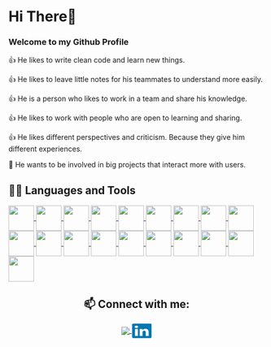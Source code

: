  <h1>Hi There👋</h1>
 <h3>Welcome to my Github Profile</h3>
<p>👍 He likes to write clean code and learn new things.</p>
<p>👍 He likes to leave little notes for his teammates to understand more easily.</p>
<p>👍 He is a person who likes to work in a team and share his knowledge.</p> 
<p>👍 He likes to work with people who are open to learning and sharing.</p> 
<p>👍 He likes different perspectives and criticism. Because they give him different experiences.</p> 
<p>🔭 He wants to be involved in big projects that interact more with users.</p>
<h2>👨‍💻 Languages and Tools</h2>
<a href="https://angular.io/" title="Angular">
 <img align="center"  
      height="50" 
      width="50"
      style="max-width:100%;"
      src="https://upload.wikimedia.org/wikipedia/commons/thumb/c/cf/Angular_full_color_logo.svg/1200px-Angular_full_color_logo.svg.png"/>
 </a>
 <a href="https://vuejs.org/" title="VueJS">
 <img align="center"
      height="50"
      width="50"
      style="max-width:100%;"
      src="https://upload.wikimedia.org/wikipedia/commons/thumb/9/95/Vue.js_Logo_2.svg/1200px-Vue.js_Logo_2.svg.png"/>
 </a>
 <a href="https://react.dev/" title="React">
 <img align="center"  
      height="50" 
      width="50"
      style="max-width:100%;"
      src="https://upload.wikimedia.org/wikipedia/commons/thumb/a/a7/React-icon.svg/1200px-React-icon.svg.png" />
 </a>
  <a href="https://nextjs.org/" title="NextJS">
 <img align="center"  
      height="50" 
      width="50"
      style="max-width:100%;"
      src="https://cdn.icon-icons.com/icons2/2148/PNG/512/nextjs_icon_132160.png" />
 </a>

 
 <a href="https://www.w3schools.com/js/" title="Javascript">
 <img align="center"  
      height="50" 
      width="50"
      style="max-width:100%;"
      src="https://static.javatpoint.com/images/javascript/javascript_logo.png" />
 </a>
 
  <a href="https://www.typescriptlang.org/docs/handbook/typescript-from-scratch.html" title="Typescript">
 <img align="center"  
      height="50" 
      width="50"
      style="max-width:100%;"
      src="https://upload.wikimedia.org/wikipedia/commons/thumb/4/4c/Typescript_logo_2020.svg/2048px-Typescript_logo_2020.svg.png" />
 </a>
 
  <a href="https://www.w3schools.com/html/" title="HTML">
 <img align="center"  
      height="50" 
      width="50"
      style="max-width:100%;"
      src="https://upload.wikimedia.org/wikipedia/commons/thumb/6/61/HTML5_logo_and_wordmark.svg/1200px-HTML5_logo_and_wordmark.svg.png" />
 </a>
 
 <a href="https://www.w3schools.com/css/" title="CSS">
 <img align="center"  
      height="50" 
      width="50"
      style="max-width:100%;"
      src="https://upload.wikimedia.org/wikipedia/commons/thumb/d/d5/CSS3_logo_and_wordmark.svg/1200px-CSS3_logo_and_wordmark.svg.png" />
 </a>
 
 <a href="https://sass-lang.com/" title="SCSS">
 <img align="center"  
      height="50" 
      width="50"
      style="max-width:100%;"
      src="https://upload.wikimedia.org/wikipedia/commons/thumb/9/96/Sass_Logo_Color.svg/182px-Sass_Logo_Color.svg.png" />
 </a>
 
 <a href="https://lesscss.org/" title="Less">
 <img align="center"  
      height="50" 
      width="50"
      style="max-width:100%;"
      src="https://lesscss.org/public/img/less_logo.png" />
 </a>
 
 <a href="https://getbootstrap.com/" title="Bootstrap">
 <img align="center"  
      height="50" 
      width="50"
      style="max-width:100%;"
      src="https://upload.wikimedia.org/wikipedia/commons/thumb/b/b2/Bootstrap_logo.svg/1200px-Bootstrap_logo.svg.png" />
 </a>
 
 <a href="https://www.figma.com/" title="Figma">
 <img align="center"  
      height="50" 
      width="50"
      style="max-width:100%;"
      src="https://upload.wikimedia.org/wikipedia/commons/3/33/Figma-logo.svg" />
 </a>
 
 <a href="https://git-scm.com/" title="Git">
 <img align="center"  
      height="50" 
      width="50"
      style="max-width:100%;"
      src="https://git-scm.com/images/logos/downloads/Git-Icon-1788C.png" />
 </a>
 
 <a href="#" title="Github">
 <img align="center"  
      height="50" 
      width="50"
      style="max-width:100%;"
      src="https://upload.wikimedia.org/wikipedia/commons/thumb/9/95/Font_Awesome_5_brands_github.svg/1200px-Font_Awesome_5_brands_github.svg.png" />
 </a>
 
 <a href="https://about.gitlab.com/" title="Gitlab">
 <img align="center"  
      height="50" 
      width="50"
      style="max-width:100%;"
      src="https://uploads-ssl.webflow.com/5fc40bb60d624c7df9161ca2/5fc68cad3a3cf25b4e55da33_gitlab%20logo.png" />
 </a>
  <a href="https://code.visualstudio.com/" title="VS Code">
 <img align="center"  
      height="50" 
      width="50"
      style="max-width:100%;"
      src="https://upload.wikimedia.org/wikipedia/commons/thumb/9/9a/Visual_Studio_Code_1.35_icon.svg/1200px-Visual_Studio_Code_1.35_icon.svg.png" />
 </a>
  <a href="https://www.jetbrains.com/webstorm/" title="WebStrom">
 <img align="center"  
      height="50" 
      width="50"
      style="max-width:100%;"
      src="https://upload.wikimedia.org/wikipedia/commons/thumb/c/c0/WebStorm_Icon.svg/1200px-WebStorm_Icon.svg.png" />
 </a>
 
   <a href="https://www.jetbrains.com/idea/" title="Intellij IDEA">
 <img align="center"  
      height="50" 
      width="50"
      style="max-width:100%;"
      src="https://upload.wikimedia.org/wikipedia/commons/thumb/9/9c/IntelliJ_IDEA_Icon.svg/800px-IntelliJ_IDEA_Icon.svg.png" />
 </a>
    <a href="https://www.atlassian.com/software/jira" title="Jira">
 <img align="center"  
      height="50" 
      width="50"
      style="max-width:100%;"
      src="https://play-lh.googleusercontent.com/2xGrEIF3DgB2-ijK7GzH7Fz8BVsW_d-z6sn8-UeMmYbpIhJPFn07o6YRjXON3-7SmQ" />
 </a>
 
<h2 align="center">📫 Connect with me:</h4>
<p align="center">
<a href="mailto:emrahakcl02@gmail.com">
<img align="center" src="https://img.shields.io/badge/Gmail-D14836?style=for-the-badge&logo=gmail&logoColor=white" style="max-width:100%;"/>
</a>
<a href="https://www.linkedin.com/in/emrahakcal/">
<img align="center" alt="Lucas-Linkedin" height="30" width="40" src="https://raw.githubusercontent.com/devicons/devicon/master/icons/linkedin/linkedin-original.svg" style="max-width:100%;">
</a>
</p>
